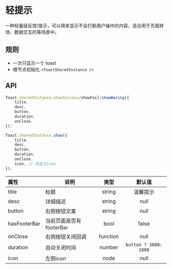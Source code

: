 # 轻提示

一种轻量级反馈/提示，可以用来显示不会打断用户操作的内容，适合用于页面转场、数据交互的等场景中。

## 规则

- 一次只显示一个 toast
- 根节点初始化 `<ToastSharedInstance />`

## API

```js
Toast.sharedInstance.showSuccess/showFail/showWaring({
    title,
    desc,
    button,
    duration,
    onClose,
});

Toast.sharedInstance.show({
    title,
    desc,
    button,
    duration,
    onClose,
    icon, // 自定义icon
});
```

| 属性   | 说明      |   类型   |   默认值   |
| :-------- | ------ | :----: | :-----: |
| title     | 标题 | string | 温馨提示 |
| desc | 详细描述 | string |    null    |
| button | 右侧按钮文案 | string | null |
| hasFooterBar | 当前页面是否有footerBar | bool | false |
| onClose | 右侧按钮关闭回调 | function | null|
| duration| 自动关闭时间 | number | `button ? 3000: 1000`|
| icon | 左侧icon | node | null |
